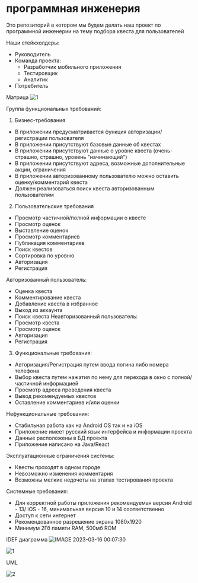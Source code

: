 # программная инженерия
Это репозиторий в котором мы будем делать наш проект по программной инженерии на тему подбора квеста для пользователей

Наши стейкхолдеры:
* Руководитель
* Команда проекта:
  - Разработчик мобильного приложения
  - Тестировщик
  - Аналитик
* Потребитель

Матрица
![1](https://user-images.githubusercontent.com/90207185/227234115-a289687e-b78b-4bf5-a335-776154f0b9ed.jpeg)


Группа функциональных требований:
 1) Бизнес-требования
- В приложении предусматривается функция авторизации/регистрации пользователя
- В приложении присутствуют базовые  данные об квестах
- В приложении присутствуют данные о уровне квеста (очень-страшно, страшно, уровень "начинающий")
- В приложении присутствуют адреса, возможные дополнительные акции, ограничения
- В приложении авторизованному пользователю можно оставить оценку/комментарий квеста
- Должен реализоваться поиск квеста авторизованным пользователям

2. Пользовательские требования
- Просмотр частичной/полной информации о квесте
- Просмотр оценок
- Выставление оценок
- Просмотр комментариев
- Публикация комментариев
- Поиск квестов
- Сортировка по уровню
- Авторизация
- Регистрация

Авторизованный пользователь:
- Оценка квеста
- Комментирование квеста
- Добавление квеста в избранное
- Выход из аккаунта
- Поиск квеста
Неавторизованный пользователь:
- Просмотр квеста
- Просмотр оценок
- Авторизация
- Регистрация

3. Функциональные требования:
 - Авторизация/Регистрация путем ввода логина либо номера телефона
 - Выбор квеста путем нажатия по нему для перехода в окно с полной/частичной информацией
 - Просмотр адреса проведения квеста 
 - Вывод рекомендуемых квестов
 - Оставление комментариев и/или оценки

 Нефункциональные требования:
 - Стабильная работа как на Android OS так и на iOS
 - Приложение имеет русский язык интерфейса и информации проекта 
 - Данные  расположены в БД проекта
 - Приложение написано на Java/React

 Эксплуатационные ограничения системы:
 - Квесты проходят в одном городе
 - Невозможно изменения комментария
 - Возможны мелкие недочеты на этапах тестирования проекта
 
Системные требования:
- Для корректной работы приложения рекомендуемая версия Android - 13/ iOS - 16, минимальная версия 10 и 14 соответственно
- Доступ к сети интернет
- Рекомендованное разрешение экрана 1080x1920 
- Минимум 2Гб памяти RAM, 500мб ROM




IDEF диаграмма 
![IMAGE 2023-03-16 00:07:30](https://user-images.githubusercontent.com/90207185/225442981-aeaa45c0-aeb7-4b63-84ee-6f4bd13570ec.jpg)

![1](https://user-images.githubusercontent.com/90207185/227237392-cfb3d275-f359-4a17-85d6-ed5ea2b92ff1.png)

UML

![2](https://user-images.githubusercontent.com/90207185/227237422-b3ef315e-b60b-45ab-9938-1b235d983541.png)


